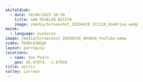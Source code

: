```yaml
---
ekitaldiak:
  - date: 24/04/2025 10:30
    title: SAN MIGELEN BISITA
    image: /media/Screenshot_20250419_111110_OneDrive.webp
mezak:
  - language: euskaraz
image: /media/Screenshot_20250330_004656_YouTube.webp
video: FOXRrA3WGgk
layout: parroquia
locations:
  - name: San Pedro
    geo: 42.97074, -1.87838
title: astitz
valley: Larraun
---
```

